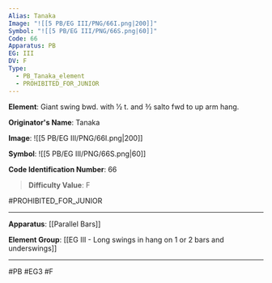 ```yaml
---
Alias: Tanaka
Image: "![[5 PB/EG III/PNG/66I.png|200]]"
Symbol: "![[5 PB/EG III/PNG/66S.png|60]]"
Code: 66
Apparatus: PB
EG: III
DV: F
Type:
  - PB_Tanaka_element
  - PROHIBITED_FOR_JUNIOR
---
```

**Element**: Giant swing bwd. with 1⁄2 t. and 3⁄2 salto fwd to up arm hang.

**Originator's Name**: Tanaka

**Image**:
![[5 PB/EG III/PNG/66I.png|200]]

**Symbol**:
![[5 PB/EG III/PNG/66S.png|60]]

**Code Identification Number**: 66

>**Difficulty Value**: F

#PROHIBITED_FOR_JUNIOR
___
**Apparatus**: [[Parallel Bars]]

**Element Group**: [[EG III - Long swings in hang on 1 or 2 bars and underswings]]
___
#PB #EG3 #F
